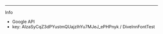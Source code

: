 ___________________________________
Info
* Google API
* key:  AIzaSyCqZ3dPYustmQUajzIhYu7MJeJ_ePHPnyk    /   DiveInnFontTest
